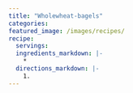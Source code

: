 ```yaml
---
title: "Wholewheat-bagels"
categories:
featured_image: /images/recipes/
recipe:
  servings: 
  ingredients_markdown: |-
    *
  directions_markdown: |-
    1.
---
```



